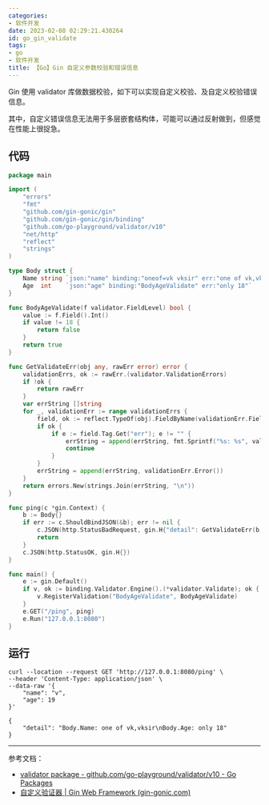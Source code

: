 ```yaml
---
categories:
- 软件开发
date: 2023-02-08 02:29:21.430264
id: go_gin_validate
tags:
- go
- 软件开发
title: 【Go】Gin 自定义参数校验和错误信息
---
```


Gin 使用 validator 库做数据校验，如下可以实现自定义校验、及自定义校验错误信息。

其中，自定义错误信息无法用于多层嵌套结构体，可能可以通过反射做到，但感觉在性能上很捉急。

## 代码

```go
package main

import (
	"errors"
	"fmt"
	"github.com/gin-gonic/gin"
	"github.com/gin-gonic/gin/binding"
	"github.com/go-playground/validator/v10"
	"net/http"
	"reflect"
	"strings"
)

type Body struct {
	Name string `json:"name" binding:"oneof=vk vksir" err:"one of vk,vksir"`
	Age  int    `json:"age" binding:"BodyAgeValidate" err:"only 18"`
}

func BodyAgeValidate(f validator.FieldLevel) bool {
	value := f.Field().Int()
	if value != 18 {
		return false
	}
	return true
}

func GetValidateErr(obj any, rawErr error) error {
	validationErrs, ok := rawErr.(validator.ValidationErrors)
	if !ok {
		return rawErr
	}
	var errString []string
	for _, validationErr := range validationErrs {
		field, ok := reflect.TypeOf(obj).FieldByName(validationErr.Field())
		if ok {
			if e := field.Tag.Get("err"); e != "" {
				errString = append(errString, fmt.Sprintf("%s: %s", validationErr.Namespace(), e))
				continue
			}
		}
		errString = append(errString, validationErr.Error())
	}
	return errors.New(strings.Join(errString, "\n"))
}

func ping(c *gin.Context) {
	b := Body{}
	if err := c.ShouldBindJSON(&b); err != nil {
		c.JSON(http.StatusBadRequest, gin.H{"detail": GetValidateErr(b, err).Error()})
		return
	}
	c.JSON(http.StatusOK, gin.H{})
}

func main() {
	e := gin.Default()
	if v, ok := binding.Validator.Engine().(*validator.Validate); ok {
		v.RegisterValidation("BodyAgeValidate", BodyAgeValidate)
	}
	e.GET("/ping", ping)
	e.Run("127.0.0.1:8080")
}
```

<!-- more -->

## 运行

```
curl --location --request GET 'http://127.0.0.1:8080/ping' \
--header 'Content-Type: application/json' \
--data-raw '{
    "name": "v",
    "age": 19
}'
```

```
{
    "detail": "Body.Name: one of vk,vksir\nBody.Age: only 18"
}
```

---

参考文档：

- [validator package - github.com/go-playground/validator/v10 - Go Packages](https://pkg.go.dev/github.com/go-playground/validator/v10#pkg-overview)
- [自定义验证器 | Gin Web Framework (gin-gonic.com)](https://gin-gonic.com/zh-cn/docs/examples/custom-validators/)
